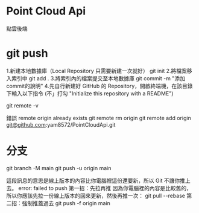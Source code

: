 # Point Cloud Api
點雲後端

# git push  
1.新建本地數據庫（Local Repository 只需要新建一次就好）
git init
2.將檔案移入索引中
git add .
3.將索引內的檔案提交至本地數據庫
git commit -m "添加commit的說明"
4.先自行新建好 GitHub 的 Repository，開啟終端機，在該目錄下輸入以下指令
(不」打勾 "Initialize this repository with a README")

git remote -v

錯誤
remote origin already exists
git remote rm origin
git remote add origin git@github.com:yam8572/PointCloudApi.git
# 分支
git branch -M main
git push -u origin main

這段訊息的意思是線上版本的內容比你電腦裡這份還要新，所以 Git 不讓你推上去。
error: failed to push
第一招：先拉再推
因為你電腦裡的內容是比較舊的，所以你應該先拉一份線上版本的回來更新，然後再推一次：
git pull --rebase
第二招：強制推蓋過去
git push -f origin main
